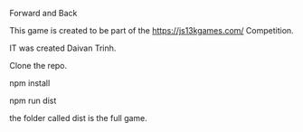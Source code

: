 Forward and Back

This game is created to be part of the https://js13kgames.com/ Competition.

IT was created Daivan Trinh.

Clone the repo.

npm install

npm run dist

the folder called dist is the full game.
